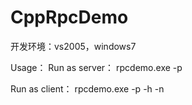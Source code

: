 # CppRpcDemo

开发环境：vs2005，windows7

Usage：
Run as server：
rpcdemo.exe -p <port>

Run as client：
rpcdemo.exe -p <port> -h <ip> -n <numTask>
